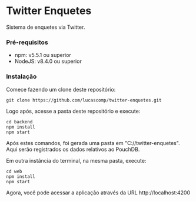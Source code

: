 ﻿# Twitter Enquetes

Sistema de enquetes via Twitter.

### Pré-requisitos

- npm: v5.5.1 ou superior
- NodeJS: v8.4.0 ou superior

### Instalação

Comece fazendo um clone deste repositório:

    git clone https://github.com/lucascomp/twitter-enquetes.git

Logo após, acesse a pasta deste repositório e execute:

    cd backend
    npm install
    npm start

Após estes comandos, foi gerada uma pasta em "C://twitter-enquetes". Aqui serão registrados os dados relativos ao PouchDB.

Em outra instância do terminal, na mesma pasta, execute:

    cd web
    npm install
    npm start

Agora, você pode acessar a aplicação através da URL http://localhost:4200
